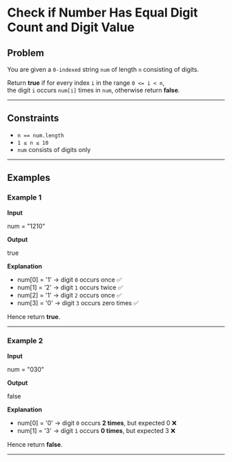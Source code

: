 # Check if Number Has Equal Digit Count and Digit Value

## Problem
You are given a `0-indexed` string `num` of length `n` consisting of digits.  

Return **true** if for every index `i` in the range `0 <= i < n`,  
the digit `i` occurs `num[i]` times in `num`, otherwise return **false**.

---

## Constraints
- `n == num.length`
- `1 ≤ n ≤ 10`
- `num` consists of digits only

---

## Examples

### Example 1
**Input**

num = "1210"

**Output**

true

**Explanation**  
- num[0] = '1' → digit `0` occurs once ✅  
- num[1] = '2' → digit `1` occurs twice ✅  
- num[2] = '1' → digit `2` occurs once ✅  
- num[3] = '0' → digit `3` occurs zero times ✅  

Hence return **true**.

---

### Example 2
**Input**

num = "030"

**Output**

false

**Explanation**  
- num[0] = '0' → digit `0` occurs **2 times**, but expected 0 ❌  
- num[1] = '3' → digit `1` occurs **0 times**, but expected 3 ❌  

Hence return **false**.

---
